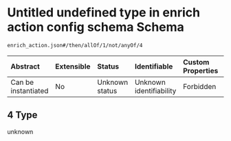 # Untitled undefined type in enrich action config schema Schema

```txt
enrich_action.json#/then/allOf/1/not/anyOf/4
```



| Abstract            | Extensible | Status         | Identifiable            | Custom Properties | Additional Properties | Access Restrictions | Defined In                                                                |
| :------------------ | :--------- | :------------- | :---------------------- | :---------------- | :-------------------- | :------------------ | :------------------------------------------------------------------------ |
| Can be instantiated | No         | Unknown status | Unknown identifiability | Forbidden         | Allowed               | none                | [enrich\_action.json\*](../out/enrich_action.json "open original schema") |

## 4 Type

unknown
